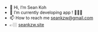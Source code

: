 - 👋 Hi, I’m Sean Koh
- 🌱 I’m currently developing app ! 👨🏽‍💻
- 📫 How to reach me seankzw@gmail.com
- 👉🏼 [seankzw.site](https://seankzw.site)

<!---
seankzw/seankzw is a ✨ special ✨ repository because its `README.md` (this file) appears on your GitHub profile.
You can click the Preview link to take a look at your changes.
--->
